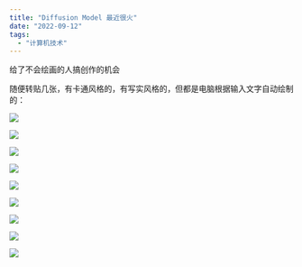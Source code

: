 ```yaml
---
title: "Diffusion Model 最近很火"
date: "2022-09-12"
tags: 
  - "计算机技术"
---
```


给了不会绘画的人搞创作的机会

随便转贴几张，有卡通风格的，有写实风格的，但都是电脑根据输入文字自动绘制的：

![](image-9.png)

![](image-8.png)

![](image-5.png)

![](image-3.png)

![](image-2.png)

![](image.png)

![](image-4.png)

![](image-6.png)

![](image-7.png)

